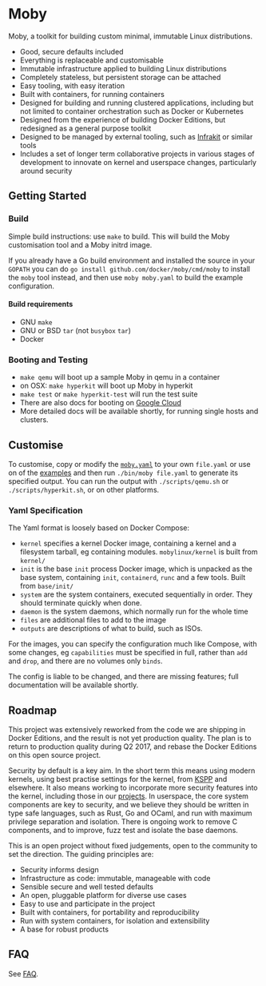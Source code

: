 # Moby

Moby, a toolkit for building custom minimal, immutable Linux distributions.

- Good, secure defaults included
- Everything is replaceable and customisable
- Immutable infrastructure applied to building Linux distributions
- Completely stateless, but persistent storage can be attached
- Easy tooling, with easy iteration
- Built with containers, for running containers
- Designed for building and running clustered applications, including but not limited to container orchestration such as Docker or Kubernetes
- Designed from the experience of building Docker Editions, but redesigned as a general purpose toolkit
- Designed to be managed by external tooling, such as [Infrakit](https://github.com/docker/infrakit) or similar tools
- Includes a set of longer term collaborative projects in various stages of development to innovate on kernel and userspace changes, particularly around security

## Getting Started

### Build

Simple build instructions: use `make` to build.
This will build the Moby customisation tool and a Moby initrd image.

If you already have a Go build environment and installed the source in your `GOPATH`
you can do `go install github.com/docker/moby/cmd/moby` to install the `moby` tool
instead, and then use `moby moby.yaml` to build the example configuration.

#### Build requirements

- GNU `make`
- GNU or BSD `tar` (not `busybox` `tar`)
- Docker

### Booting and Testing

- `make qemu` will boot up a sample Moby in qemu in a container
- on OSX: `make hyperkit` will boot up Moby in hyperkit
- `make test` or `make hyperkit-test` will run the test suite
- There are also docs for booting on [Google Cloud](docs/gcp.md)
- More detailed docs will be available shortly, for running single hosts and clusters.

## Customise

To customise, copy or modify the [`moby.yaml`](moby.yaml) to your own `file.yaml` or use on of the [examples](examples/) and then run `./bin/moby file.yaml` to
generate its specified output. You can run the output with `./scripts/qemu.sh` or `./scripts/hyperkit.sh`, or on other
platforms.

### Yaml Specification

The Yaml format is loosely based on Docker Compose:

- `kernel` specifies a kernel Docker image, containing a kernel and a filesystem tarball, eg containing modules. `mobylinux/kernel` is built from `kernel/`
- `init` is the base `init` process Docker image, which is unpacked as the base system, containing `init`, `containerd`, `runc` and a few tools. Built from `base/init/`
- `system` are the system containers, executed sequentially in order. They should terminate quickly when done.
- `daemon` is the system daemons, which normally run for the whole time
- `files` are additional files to add to the image
- `outputs` are descriptions of what to build, such as ISOs.

For the images, you can specify the configuration much like Compose, with some changes, eg `capabilities` must be specified in full, rather than `add` and `drop`, and
there are no volumes only `binds`.

The config is liable to be changed, and there are missing features; full documentation will be available shortly.

## Roadmap

This project was extensively reworked from the code we are shipping in Docker Editions, and the result is not yet production quality. The plan is to return to production
quality during Q2 2017, and rebase the Docker Editions on this open source project.

Security by default is a key aim. In the short term this means using modern kernels, using best practise settings for the kernel, from [KSPP](https://kernsec.org/wiki/index.php/Kernel_Self_Protection_Project)
and elsewhere. It also means working to incorporate more security features into the kernel, including those in our [projects](projects/). In userspace, the core system components
are key to security, and we believe they should be written in type safe languages, such as Rust, Go and OCaml, and run with maximum privilege separation and isolation.
There is ongoing work to remove C components, and to improve, fuzz test and isolate the base daemons.

This is an open project without fixed judgements, open to the community to set the direction. The guiding principles are:
- Security informs design
- Infrastructure as code: immutable, manageable with code
- Sensible secure and well tested defaults
- An open, pluggable platform for diverse use cases
- Easy to use and participate in the project
- Built with containers, for portability and reproducibility
- Run with system containers, for isolation and extensibility
- A base for robust products

## FAQ

See [FAQ](docs/faq.md).
